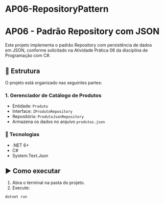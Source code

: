 # AP06-RepositoryPattern
# AP06 - Padrão Repository com JSON

Este projeto implementa o padrão Repository com persistência de dados em JSON, conforme solicitado na Atividade Prática 06 da disciplina de Programação com C#.

## 🧩 Estrutura

O projeto está organizado nas seguintes partes:

### 1. Gerenciador de Catálogo de Produtos
- Entidade: `Produto`
- Interface: `IProdutoRepository`
- Repositório: `ProdutoJsonRepository`
- Armazena os dados no arquivo `produtos.json`

### 🔧 Tecnologias
- .NET 6+
- C#
- System.Text.Json

## ▶️ Como executar

1. Abra o terminal na pasta do projeto.
2. Execute:

```bash
dotnet run
